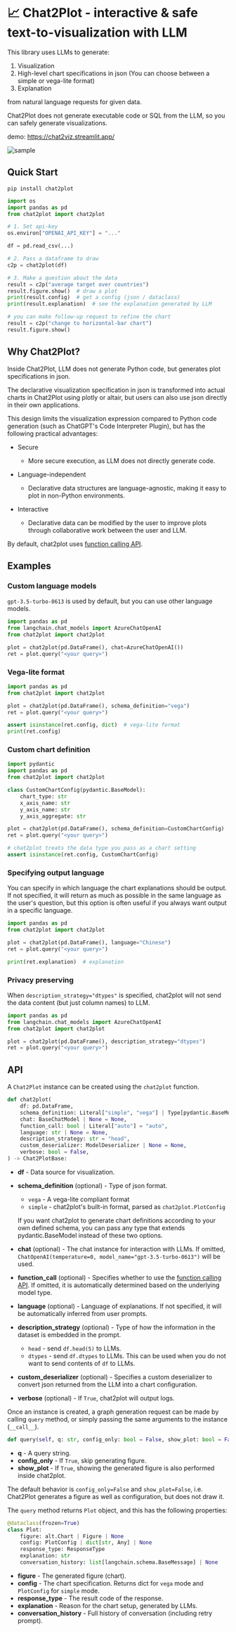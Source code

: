 # 📈 Chat2Plot - interactive & safe text-to-visualization with LLM

This library uses LLMs to generate:

1. Visualization 
2. High-level chart specifications in json (You can choose between a simple or vega-lite format)
3. Explanation

from natural language requests for given data.

Chat2Plot does not generate executable code or SQL from the LLM, 
so you can safely generate visualizations.

demo: https://chat2viz.streamlit.app/

![sample](sample.png)

## Quick Start

```shell
pip install chat2plot
```

```Python
import os
import pandas as pd
from chat2plot import chat2plot

# 1. Set api-key
os.environ["OPENAI_API_KEY"] = "..."

df = pd.read_csv(...)

# 2. Pass a dataframe to draw
c2p = chat2plot(df)

# 3. Make a question about the data
result = c2p("average target over countries")
result.figure.show()  # draw a plot
print(result.config)  # get a config (json / dataclass)
print(result.explanation)  # see the explanation generated by LLM

# you can make follow-up request to refine the chart
result = c2p("change to horizontal-bar chart")
result.figure.show()
```

## Why Chat2Plot?

Inside Chat2Plot, LLM does not generate Python code,
but generates plot specifications in json.

The declarative visualization specification in json is transformed into actual charts in 
Chat2Plot using plotly or altair, but users can also use json directly in their own applications.

This design limits the visualization expression compared to Python code generation 
(such as ChatGPT's Code Interpreter Plugin), but has the following practical advantages:

- Secure
    - More secure execution, as LLM does not directly generate code.

- Language-independent
    - Declarative data structures are language-agnostic, making it easy to plot in non-Python environments.

- Interactive
    - Declarative data can be modified by the user to improve plots through collaborative work between the user and LLM.

By default, chat2plot uses [function calling API](https://openai.com/blog/function-calling-and-other-api-updates).

## Examples

### Custom language models
`gpt-3.5-turbo-0613` is used by default, but you can use other language models.

```python
import pandas as pd
from langchain.chat_models import AzureChatOpenAI
from chat2plot import chat2plot

plot = chat2plot(pd.DataFrame(), chat=AzureChatOpenAI())
ret = plot.query("<your query>")
```

### Vega-lite format

```python
import pandas as pd
from chat2plot import chat2plot

plot = chat2plot(pd.DataFrame(), schema_definition="vega")
ret = plot.query("<your query>")

assert isinstance(ret.config, dict)  # vega-lite format
print(ret.config)
```

### Custom chart definition

```python
import pydantic
import pandas as pd
from chat2plot import chat2plot

class CustomChartConfig(pydantic.BaseModel):
    chart_type: str
    x_axis_name: str
    y_axis_name: str
    y_axis_aggregate: str

plot = chat2plot(pd.DataFrame(), schema_definition=CustomChartConfig)
ret = plot.query("<your query>")

# chat2plot treats the data type you pass as a chart setting
assert isinstance(ret.config, CustomChartConfig)
```

### Specifying output language
You can specify in which language the chart explanations should be output. 
If not specified, it will return as much as possible in the same language as the user's question, 
but this option is often useful if you always want output in a specific language.

```python
import pandas as pd
from chat2plot import chat2plot

plot = chat2plot(pd.DataFrame(), language="Chinese")
ret = plot.query("<your query>")

print(ret.explanation)  # explanation 
```

### Privacy preserving
When `description_strategy="dtypes"` is specified, chat2plot will not send the data 
content (but just column names) to LLM.

```python
import pandas as pd
from langchain.chat_models import AzureChatOpenAI
from chat2plot import chat2plot

plot = chat2plot(pd.DataFrame(), description_strategy="dtypes")
ret = plot.query("<your query>")
```


## API

A `Chat2Plot` instance can be created using the `chat2plot` function.

```Python
def chat2plot(
    df: pd.DataFrame,
    schema_definition: Literal["simple", "vega"] | Type[pydantic.BaseModel] = "simple",
    chat: BaseChatModel | None = None,
    function_call: bool | Literal["auto"] = "auto",
    language: str | None = None,
    description_strategy: str = "head",
    custom_deserializer: ModelDeserializer | None = None,
    verbose: bool = False,
) -> Chat2PlotBase:
```

- **df** - Data source for visualization.
- **schema_definition** (optional) - Type of json format.
  - `vega` - A vega-lite compliant format
  - `simple` - chat2plot's built-in format, parsed as `chat2plot.PlotConfig`

  If you want chat2plot to generate chart definitions according to your own defined schema, 
  you can pass any type that extends pydantic.BaseModel instead of these two options.
- **chat** (optional) - The chat instance for interaction with LLMs.
  If omitted, `ChatOpenAI(temperature=0, model_name="gpt-3.5-turbo-0613")` will be used.
- **function_call** (optional) - Specifies whether to use the [function calling API](https://openai.com/blog/function-calling-and-other-api-updates).
  If omitted, it is automatically determined based on the underlying model type. 
- **language** (optional) - Language of explanations. If not specified, it will be automatically inferred from user prompts.
- **description_strategy** (optional) - Type of how the information in the dataset is embedded in the prompt.
  - `head` - send `df.head(5)` to LLMs.
  - `dtypes` - send `df.dtypes` to LLMs. This can be used when you do not want to send contents of `df` to LLMs.
- **custom_deserializer** (optional) - Specifies a custom deserializer to convert json returned from the LLM into a chart configuration.
- **verbose** (optional) - If `True`, chat2plot will output logs.


Once an instance is created, a graph generation request can be made 
by calling `query` method, or simply passing the same arguments to the instance (`__call__`).

```Python
def query(self, q: str, config_only: bool = False, show_plot: bool = False) -> Plot:
```
- **q** - A query string.
- **config_only** - If `True`, skip generating figure.
- **show_plot** - If `True`, showing the generated figure is also performed inside chat2plot.

The default behavior is `config_only=False` and `show_plot=False`, 
i.e. Chat2Plot generates a figure as well as configuration, but does not draw it.

The `query` method returns `Plot` object, and this has the following properties:

```Python
@dataclass(frozen=True)
class Plot:
    figure: alt.Chart | Figure | None
    config: PlotConfig | dict[str, Any] | None
    response_type: ResponseType
    explanation: str
    conversation_history: list[langchain.schema.BaseMessage] | None
```

- **figure** - The generated figure (chart).
- **config** - The chart specification. Returns dict for `vega` mode and `PlotConfig` for `simple` mode.
- **response_type** - The result code of the response.
- **explanation** - Reason for the chart setup, generated by LLMs.
- **conversation_history** - Full history of conversation (including retry prompt).
